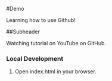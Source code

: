 #Demo

Learning how to use Github!

##Subheader

Watching tutorial on YouTube on GitHub.

### Local Development

1. Open index.html in your browser.